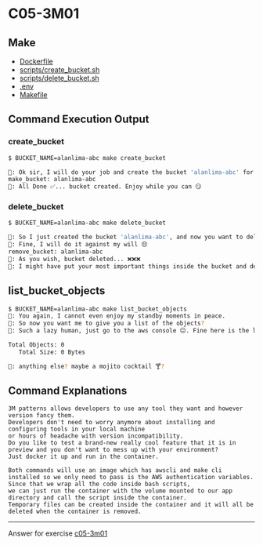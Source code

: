 # C05-3M01

## Make

- [Dockerfile](Dockerfile)
- [scripts/create_bucket.sh](scripts/create_bucket.sh)
- [scripts/delete_bucket.sh](scripts/delete_bucket.sh)
- [.env](.env)
- [Makefile](Makefile)

## Command Execution Output

### create_bucket

```bash
$ BUCKET_NAME=alanlima-abc make create_bucket

🤖: Ok sir, I will do your job and create the bucket 'alanlima-abc' for you
make_bucket: alanlima-abc
🤖: All Done ✅... bucket created. Enjoy while you can 😏
```

### delete_bucket

```bash
$ BUCKET_NAME=alanlima-abc make delete_bucket

🤖: So I just created the bucket 'alanlima-abc', and now you want to delete?!? 
🤖: Fine, I will do it against my will 😣
remove_bucket: alanlima-abc
🤖: As you wish, bucket deleted... ❌❌❌
🤖: I might have put your most important things inside the bucket and deleted it all together... but who cares??
```

## list_bucket_objects

```bash
$ BUCKET_NAME=alanlima-abc make list_bucket_objects
🤖: You again, I cannot even enjoy my standby moments in peace.
🤖: So now you want me to give you a list of the objects?
🤖: Such a lazy human, just go to the aws console 😑. Fine here is the list:

Total Objects: 0
   Total Size: 0 Bytes

🤖: anything else? maybe a mojito cocktail 🍸?
```

## Command Explanations

```text
3M patterns allows developers to use any tool they want and however version fancy them.
Developers don't need to worry anymore about installing and configuring tools in your local machine
or hours of headache with version incompatibility.
Do you like to test a brand-new really cool feature that it is in preview and you don't want to mess up with your environment? 
Just docker it up and run in the container.

Both commands will use an image which has awscli and make cli installed so we only need to pass is the AWS authentication variables.
Since that we wrap all the code inside bash scripts, 
we can just run the container with the volume mounted to our app directory and call the script inside the container.
Temporary files can be created inside the container and it will all be deleted when the container is removed.
```

<!-- Don't change anything below this point-->
<!-- Before commiting, remove both commented lines--> 
***
Answer for exercise [c05-3m01](<WIP>)